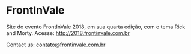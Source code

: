 # FrontInVale
Site do evento FrontInVale 2018, em sua quarta edição, com o tema Rick and Morty. Acesse: http://2018.frontinvale.com.br

Contact us: [contato@frontinvale.com.br](mailto:contato@frontinvale.com.br)